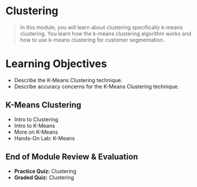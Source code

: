 # Clustering
> In this module, you will learn about clustering specifically k-means clustering. You learn how the k-means clustering algorithm works and how to use k-means clustering for customer segmentation.
# Learning Objectives
- Describe the K-Means Clustering technique.
- Describe accuracy concerns for the K-Means Clustering technique.
## K-Means Clustering
- Intro to Clustering
- Intro to K-Means
- More on K-Means
- Hands-On Lab: K-Means
## End of Module Review & Evaluation
- **Practice Quiz:** Clustering
- **Graded Quiz:** Clustering
